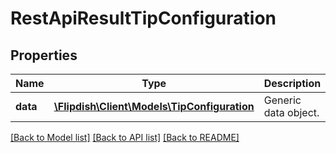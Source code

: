 # RestApiResultTipConfiguration

## Properties
Name | Type | Description | Notes
------------ | ------------- | ------------- | -------------
**data** | [**\Flipdish\\Client\Models\TipConfiguration**](TipConfiguration.md) | Generic data object. | 

[[Back to Model list]](../README.md#documentation-for-models) [[Back to API list]](../README.md#documentation-for-api-endpoints) [[Back to README]](../README.md)


